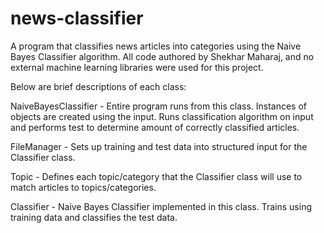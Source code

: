 # news-classifier
A program that classifies news articles into categories using the Naive Bayes Classifier algorithm.
All code authored by Shekhar Maharaj, and no external machine learning libraries were used for this project.

Below are brief descriptions of each class:

NaiveBayesClassifier - Entire program runs from this class. Instances of objects are created using the input. Runs classification algorithm on input and performs test to determine amount of correctly classified articles.

FileManager - Sets up training and test data into structured input for the Classifier class.

Topic - Defines each topic/category that the Classifier class will use to match articles to topics/categories.

Classifier - Naive Bayes Classifier implemented in this class. Trains using training data and classifies the test data.

